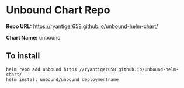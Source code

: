 # Unbound Chart Repo

**Repo URL:**  https://ryantiger658.github.io/unbound-helm-chart/

**Chart Name:** unbound

## To install
```
helm repo add unbound https://ryantiger658.github.io/unbound-helm-chart/
helm install unbound/unbound deploymentname
```